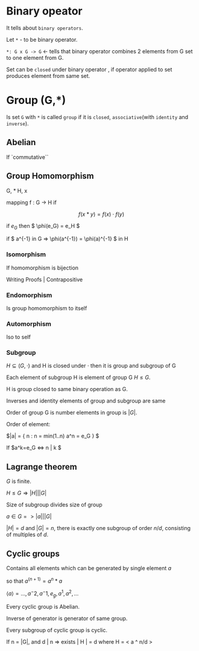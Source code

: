 
# Binary opeator

It tells about `binary operators`.

Let `*` - to be binary operator.

`*: G x G -> G` <- tells that binary operator combines 2 elements from G set to one element from G.

Set can be `closed` under binary operator , if operator applied to set produces element from same set.


# Group (G,*)

Is set `G` with `*` is called `group` if it is `closed`, `associative`(with `identity` and `inverse`).

## Abelian

If `commutative``


## Group Homomorphism



G, *
H, x

mapping f : G -> H if 

$$
f(x * y) = f(x) \cdot f(y)
$$


if $e_G$ then $ \phi(e_G) = e_H $

if $ a^{-1} in G  => \phi(a^{-1}) = \phi(a)^{-1} $  in H  


### Isomorphism

If homomorphism is bijection

Writing Proofs | Contrapositive

### Endomorphism

Is group homomorphism to itself

### Automorphism

Iso to self


### Subgroup

$H \subseteq (G, \cdot)$ and H is closed under $\cdot$ then it is group and subgroup of G

Each element of  subgroup H is element of group G $H \leq G$.

H is group closed to same binary operation as G.

Inverses and identity elements of group and subgroup are same

Order of group G is number elements in group is $|G|$.

Order of element: 

$|a| = { n : n = min(1..n) a^n = e_G } $


If $a^k=e_G <=>  n | k  $ 

## Lagrange theorem

$G$ is finite.

$H \leq G \Rightarrow |H| | |G|$

Size of subgroup divides size of group


$a \in G => |a| | |G|$

$|H| = d$ and $|G| = n$, there is exactly one subgroup of order $n/d$, consisting of multiples of $d$.  

## Cyclic groups


Contains all elements which can be generated by single element $a$

so that $a^{(n+1)} = a^n * a$ 

$\langle a \rangle = { ... , a^-2, a^-1, e_g, a^1, a^2, ... }$

Every cyclic group is Abelian.

Inverse of generator is generator of same group.

Every subgroup of cyclic group is cyclic.

If n = |G|, and d | n => exists | H | = d where H = < a ^ n/d >

